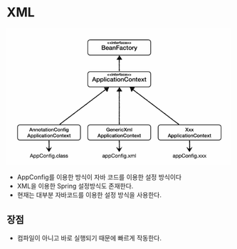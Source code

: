 # XML

![img1](../../images/XML1.png)

- AppConfig를 이용한 방식이 자바 코드를 이용한 설정 방식이다
- XML을 이용한 Spring 설정방식도 존재한다.
- 현재는 대부분 자바코드를 이용한 설정 방식을 사용한다.

## 장점

- 컴파일이 아니고 바로 실행되기 때문에 빠르게 작동한다.